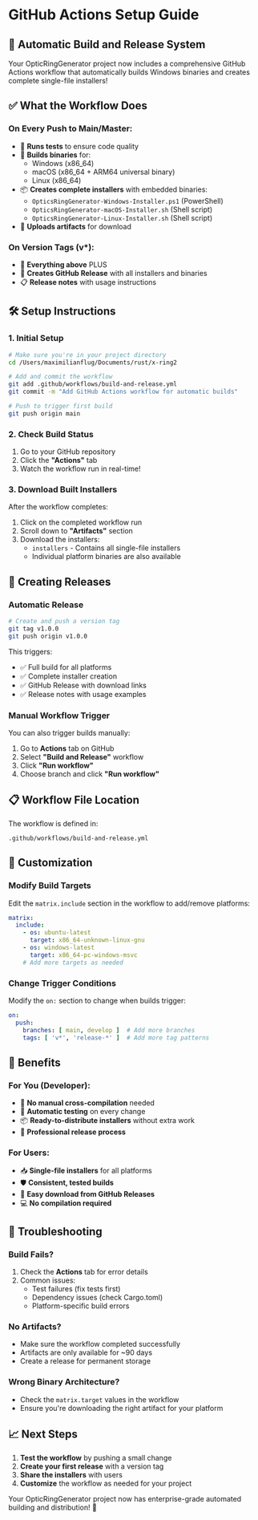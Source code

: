 # GitHub Actions Setup Guide

## 🚀 Automatic Build and Release System

Your OpticRingGenerator project now includes a comprehensive GitHub Actions workflow that automatically builds Windows binaries and creates complete single-file installers!

## ✅ What the Workflow Does

### On Every Push to Main/Master:
- 🧪 **Runs tests** to ensure code quality
- 🔨 **Builds binaries** for:
  - Windows (x86_64)
  - macOS (x86_64 + ARM64 universal binary)
  - Linux (x86_64)
- 📦 **Creates complete installers** with embedded binaries:
  - `OpticsRingGenerator-Windows-Installer.ps1` (PowerShell)
  - `OpticsRingGenerator-macOS-Installer.sh` (Shell script)
  - `OpticsRingGenerator-Linux-Installer.sh` (Shell script)
- 💾 **Uploads artifacts** for download

### On Version Tags (v*):
- 🎯 **Everything above** PLUS
- 🚀 **Creates GitHub Release** with all installers and binaries
- 📋 **Release notes** with usage instructions

## 🛠️ Setup Instructions

### 1. Initial Setup
```bash
# Make sure you're in your project directory
cd /Users/maximilianflug/Documents/rust/x-ring2

# Add and commit the workflow
git add .github/workflows/build-and-release.yml
git commit -m "Add GitHub Actions workflow for automatic builds"

# Push to trigger first build
git push origin main
```

### 2. Check Build Status
1. Go to your GitHub repository
2. Click the **"Actions"** tab
3. Watch the workflow run in real-time!

### 3. Download Built Installers
After the workflow completes:
1. Click on the completed workflow run
2. Scroll down to **"Artifacts"** section
3. Download the installers:
   - `installers` - Contains all single-file installers
   - Individual platform binaries are also available

## 🎯 Creating Releases

### Automatic Release
```bash
# Create and push a version tag
git tag v1.0.0
git push origin v1.0.0
```

This triggers:
- ✅ Full build for all platforms
- ✅ Complete installer creation
- ✅ GitHub Release with download links
- ✅ Release notes with usage examples

### Manual Workflow Trigger
You can also trigger builds manually:
1. Go to **Actions** tab on GitHub
2. Select **"Build and Release"** workflow
3. Click **"Run workflow"**
4. Choose branch and click **"Run workflow"**

## 📋 Workflow File Location

The workflow is defined in:
```
.github/workflows/build-and-release.yml
```

## 🔧 Customization

### Modify Build Targets
Edit the `matrix.include` section in the workflow to add/remove platforms:

```yaml
matrix:
  include:
    - os: ubuntu-latest
      target: x86_64-unknown-linux-gnu
    - os: windows-latest
      target: x86_64-pc-windows-msvc
    # Add more targets as needed
```

### Change Trigger Conditions
Modify the `on:` section to change when builds trigger:

```yaml
on:
  push:
    branches: [ main, develop ]  # Add more branches
    tags: [ 'v*', 'release-*' ]  # Add more tag patterns
```

## 🎉 Benefits

### For You (Developer):
- 🤖 **No manual cross-compilation** needed
- 🔄 **Automatic testing** on every change
- 📦 **Ready-to-distribute installers** without extra work
- 🚀 **Professional release process**

### For Users:
- 📥 **Single-file installers** for all platforms
- 🛡️ **Consistent, tested builds**
- 🔗 **Easy download from GitHub Releases**
- 💻 **No compilation required**

## 🐛 Troubleshooting

### Build Fails?
1. Check the **Actions** tab for error details
2. Common issues:
   - Test failures (fix tests first)
   - Dependency issues (check Cargo.toml)
   - Platform-specific build errors

### No Artifacts?
- Make sure the workflow completed successfully
- Artifacts are only available for ~90 days
- Create a release for permanent storage

### Wrong Binary Architecture?
- Check the `matrix.target` values in the workflow
- Ensure you're downloading the right artifact for your platform

## 📈 Next Steps

1. **Test the workflow** by pushing a small change
2. **Create your first release** with a version tag
3. **Share the installers** with users
4. **Customize** the workflow as needed for your project

Your OpticRingGenerator project now has enterprise-grade automated building and distribution! 🎉
